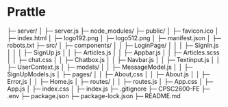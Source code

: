 # Prattle

├─ server/
│  ├─ server.js
├─ node_modules/
├─ public/
│  ├─ favicon.ico
│  ├─ index.html
│  ├─ logo192.png
│  ├─ logo512.png
│  ├─ manifest.json
│  ├─ robots.txt
├─ src/
│  ├─ components/
│  │  ├─ LoginPage/
│  │  │  ├─ SignIn.js
│  │  │  ├─ SignUp.js
│  │  ├─ Articles.js
│  │  ├─ Appbar.js
│  │  ├─ Articles.scss
│  │  ├─ chat.css
│  │  ├─ Chatbox.js
│  │  ├─ Navbar.js
│  │  ├─ Textinput.js
│  │  ├─ UserContext.js
│  ├─ models/
│  │  ├─ MessageModel.js
│  │  ├─ SignUpModels.js
│  ├─ pages/
│  │  ├─ About,css
│  │  ├─ About.js
│  │  ├─ Error,js
│  │  ├─ Home.js
│  ├─ routes/
│  │  ├─ routes.js
│  ├─ App.css
│  ├─ App.js
│  ├─ index.css
│  ├─ index.js
├─ .gitignore
├─ CPSC2600-FE
├─ .env
├─ package.json
├─ package-lock.json
├─ README.md